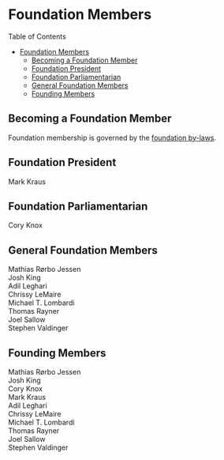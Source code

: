 # Foundation Members

Table of Contents

- [Foundation Members](#foundation-members)
  - [Becoming a Foundation Member](#becoming-a-foundation-member)
  - [Foundation President](#foundation-president)
  - [Foundation Parliamentarian](#foundation-parliamentarian)
  - [General Foundation Members](#general-foundation-members)
  - [Founding Members](#founding-members)

## Becoming a Foundation Member

Foundation membership is governed by the [foundation by-laws](foundation-by-laws.md).

## Foundation President

Mark Kraus

## Foundation Parliamentarian

Cory Knox

## General Foundation Members

Mathias Rørbo Jessen  
Josh King  
Adil Leghari  
Chrissy LeMaire  
Michael T. Lombardi  
Thomas Rayner  
Joel Sallow  
Stephen Valdinger

## Founding Members

Mathias Rørbo Jessen  
Josh King  
Cory Knox  
Mark Kraus  
Adil Leghari  
Chrissy LeMaire  
Michael T. Lombardi  
Thomas Rayner  
Joel Sallow  
Stephen Valdinger

